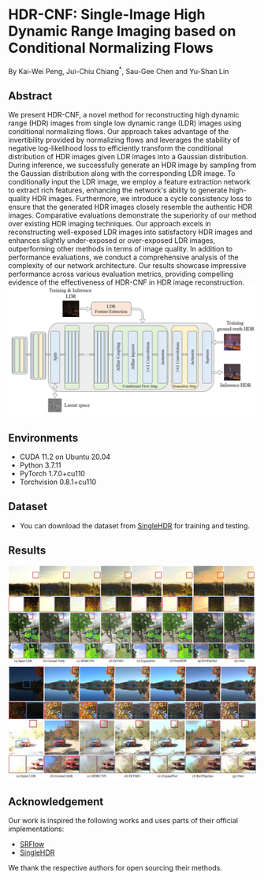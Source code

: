 # HDR-CNF: Single-Image High Dynamic Range Imaging based on Conditional Normalizing Flows

By Kai-Wei Peng, Jui-Chiu Chiang<sup>*</sup>, Sau-Gee Chen and Yu-Shan Lin

## Abstract 
We present HDR-CNF, a novel method for reconstructing high dynamic range (HDR) images from single low dynamic range (LDR) images using conditional normalizing flows. Our approach takes advantage of the invertibility provided by normalizing flows and leverages the stability of negative log-likelihood loss to efficiently transform the conditional distribution of HDR images given LDR images into a Gaussian distribution. During inference, we successfully generate an HDR image by sampling from the Gaussian distribution along with the corresponding LDR image. To conditionally input the LDR image, we employ a feature extraction network to extract rich features, enhancing the network's ability to generate high-quality HDR images. Furthermore, we introduce a cycle consistency loss to ensure that the generated HDR images closely resemble the authentic HDR images. Comparative evaluations demonstrate the superiority of our method over existing HDR imaging techniques. Our approach excels in reconstructing well-exposed LDR images into satisfactory HDR images and enhances slightly under-exposed or over-exposed LDR images, outperforming other methods in terms of image quality. In addition to performance evaluations, we conduct a comprehensive analysis of the complexity of our network architecture. Our results showcase impressive performance across various evaluation metrics, providing compelling evidence of the effectiveness of HDR-CNF in HDR image reconstruction.
![Network](https://github.com/shan496/HDR-CNF/blob/main/image/Figure.1.jpg)


## Environments

* CUDA 11.2 on Ubuntu 20.04
* Python 3.7.11
* PyTorch 1.7.0+cu110
* Torchvision 0.8.1+cu110

## Dataset
*  You can download the dataset from [SingleHDR](https://alex04072000.github.io/SingleHDR/) for training and testing.


## Results
![result_1](https://github.com/shan496/HDR-CNF/blob/main/image/result_2.png)
![result_2](https://github.com/shan496/HDR-CNF/blob/main/image/result_1.jpg)

## Acknowledgement
Our work is inspired the following works and uses parts of their official implementations:

* [SRFlow](https://github.com/andreas128/SRFlow)
* [SingleHDR](https://alex04072000.github.io/SingleHDR/)

We thank the respective authors for open sourcing their methods.

